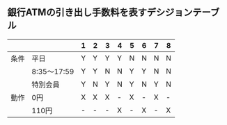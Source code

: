 ## 銀行ATMの引き出し手数料を表すデシジョンテーブル

|||1|2|3|4|5|6|7|8|
|---|---|---|---|---|---|---|---|---|---|
|条件|平日|Y|Y|Y|Y|N|N|N|N|
||8:35～17:59|Y|Y|N|N|Y|Y|N|N|
||特別会員|Y|N|Y|N|Y|N|Y|N|
|動作|0円|X|X|X|-|X|-|X|-|
||110円|-|-|-|X|-|X|-|X|

